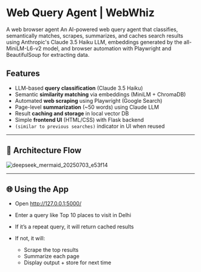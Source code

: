 # Web Query Agent | WebWhiz

A web browser agent An AI-powered web query agent that classifies, semantically matches, scrapes, summarizes, and caches search results using Anthropic's Claude 3.5 Haiku LLM, embeddings generated by the all-MiniLM-L6-v2 model, and browser automation with Playwright and BeautifulSoup for extracting data.
##  Features

-  LLM-based **query classification** (Claude 3.5 Haiku)
-  Semantic **similarity matching** via embeddings (MiniLM + ChromaDB)
-  Automated **web scraping** using Playwright (Google Search)
-  Page-level **summarization** (~50 words) using Claude LLM
-  Result **caching and storage** in local vector DB
-  Simple **frontend UI** (HTML/CSS) with Flask backend
-  `(similar to previous searches)` indicator in UI when reused

---


## 🧱 Architecture Flow

![deepseek_mermaid_20250703_e53f14](https://github.com/user-attachments/assets/859a0cd8-3aa5-43e6-977c-493a0825f691)

---

## 🌐 Using the App
- Open http://127.0.0.1:5000/

- Enter a query like Top 10 places to visit in Delhi

- If it’s a repeat query, it will return cached results

- If not, it will:
  - Scrape the top results
  - Summarize each page
  - Display output + store for next time
